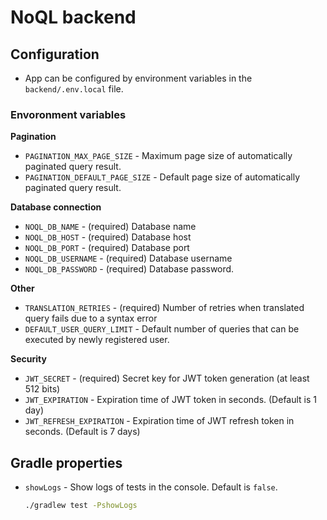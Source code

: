 # NoQL backend

## Configuration

- App can be configured by environment variables in the `backend/.env.local` file.

### Envoronment variables

**Pagination**

- `PAGINATION_MAX_PAGE_SIZE` - Maximum page size of automatically paginated query result.
- `PAGINATION_DEFAULT_PAGE_SIZE` - Default page size of automatically paginated query result.

**Database connection**

- `NOQL_DB_NAME` - (required) Database name
- `NOQL_DB_HOST` - (required) Database host
- `NOQL_DB_PORT` - (required) Database port
- `NOQL_DB_USERNAME` - (required) Database username
- `NOQL_DB_PASSWORD` - (required) Database password.

**Other**

- `TRANSLATION_RETRIES` - (required) Number of retries when translated query fails due to a syntax error
- `DEFAULT_USER_QUERY_LIMIT` - Default number of queries that can be executed by newly registered user.

**Security**

- `JWT_SECRET` - (required) Secret key for JWT token generation (at least 512 bits)
- `JWT_EXPIRATION` - Expiration time of JWT token in seconds. (Default is 1 day)
- `JWT_REFRESH_EXPIRATION` - Expiration time of JWT refresh token in seconds. (Default is 7 days)

## Gradle properties

- `showLogs` - Show logs of tests in the console. Default is `false`.
     ```bash
    ./gradlew test -PshowLogs
    ````